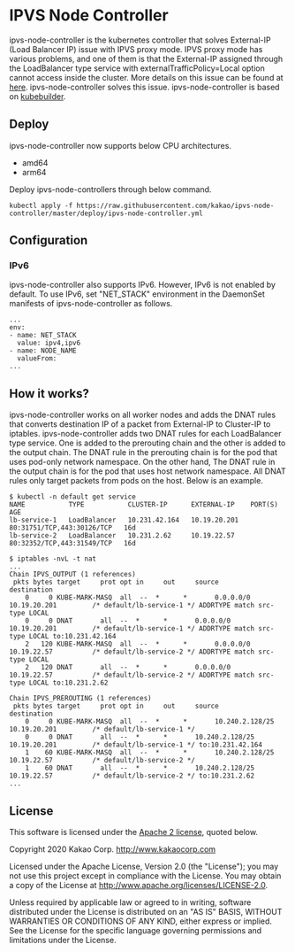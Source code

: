 # IPVS Node Controller 

ipvs-node-controller is the kubernetes controller that solves External-IP (Load Balancer IP) issue with IPVS proxy mode. IPVS proxy mode has various problems, and one of them is that the External-IP assigned through the LoadBalancer type service with externalTrafficPolicy=Local option cannot access inside the cluster. More details on this issue can be found at [here](https://github.com/kubernetes/kubernetes/issues/75262). ipvs-node-controller solves this issue. ipvs-node-controller is based on [kubebuilder](https://github.com/kubernetes-sigs/kubebuilder).

## Deploy

ipvs-node-controller now supports below CPU architectures.

* amd64
* arm64

Deploy ipvs-node-controllers through below command.

```
kubectl apply -f https://raw.githubusercontent.com/kakao/ipvs-node-controller/master/deploy/ipvs-node-controller.yml
```

## Configuration

### IPv6

ipvs-node-controller also supports IPv6. However, IPv6 is not enabled by default. To use IPv6, set "NET_STACK" environment in the DaemonSet manifests of ipvs-node-controller as follows.

```
...
env:
- name: NET_STACK
  value: ipv4,ipv6
- name: NODE_NAME
  valueFrom:
...
```

## How it works?

ipvs-node-controller works on all worker nodes and adds the DNAT rules that converts destination IP of a packet from External-IP to Cluster-IP to iptables. ipvs-node-controller adds two DNAT rules for each LoadBalancer type service. One is added to the prerouting chain and the other is added to the output chain. The DNAT rule in the prerouting chain is for the pod that uses pod-only network namespace. On the other hand, The DNAT rule in the output chain is for the pod that uses host network namespace. All DNAT rules only target packets from pods on the host. Below is an example.

```
$ kubectl -n default get service 
NAME           TYPE           CLUSTER-IP      EXTERNAL-IP    PORT(S)                      AGE
lb-service-1   LoadBalancer   10.231.42.164   10.19.20.201   80:31751/TCP,443:30126/TCP   16d
lb-service-2   LoadBalancer   10.231.2.62     10.19.22.57    80:32352/TCP,443:31549/TCP   16d

$ iptables -nvL -t nat
...
Chain IPVS_OUTPUT (1 references)
 pkts bytes target     prot opt in     out     source               destination
    0     0 KUBE-MARK-MASQ  all  --  *      *       0.0.0.0/0            10.19.20.201         /* default/lb-service-1 */ ADDRTYPE match src-type LOCAL
    0     0 DNAT       all  --  *      *       0.0.0.0/0            10.19.20.201         /* default/lb-service-1 */ ADDRTYPE match src-type LOCAL to:10.231.42.164
    2   120 KUBE-MARK-MASQ  all  --  *      *       0.0.0.0/0            10.19.22.57          /* default/lb-service-2 */ ADDRTYPE match src-type LOCAL
    2   120 DNAT       all  --  *      *       0.0.0.0/0            10.19.22.57          /* default/lb-service-2 */ ADDRTYPE match src-type LOCAL to:10.231.2.62

Chain IPVS_PREROUTING (1 references)
 pkts bytes target     prot opt in     out     source               destination
    0     0 KUBE-MARK-MASQ  all  --  *      *       10.240.2.128/25      10.19.20.201         /* default/lb-service-1 */
    0     0 DNAT       all  --  *      *       10.240.2.128/25      10.19.20.201         /* default/lb-service-1 */ to:10.231.42.164
    1    60 KUBE-MARK-MASQ  all  --  *      *       10.240.2.128/25      10.19.22.57          /* default/lb-service-2 */
    1    60 DNAT       all  --  *      *       10.240.2.128/25      10.19.22.57          /* default/lb-service-2 */ to:10.231.2.62
...
```

## License

This software is licensed under the [Apache 2 license](LICENSE), quoted below.

Copyright 2020 Kakao Corp. <http://www.kakaocorp.com>

Licensed under the Apache License, Version 2.0 (the "License"); you may not
use this project except in compliance with the License. You may obtain a copy
of the License at http://www.apache.org/licenses/LICENSE-2.0.

Unless required by applicable law or agreed to in writing, software
distributed under the License is distributed on an "AS IS" BASIS, WITHOUT
WARRANTIES OR CONDITIONS OF ANY KIND, either express or implied. See the
License for the specific language governing permissions and limitations under
the License.
